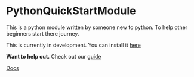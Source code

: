# PythonQuickStartModule
This is a python module written by someone new to python. To help other beginners start there journey.

This is currently in development. You can install it [here](https://github.com/CobyCoding/PythonQuickStartModule/blob/master/GitHub/install.md)

**Want to help out.**
    Check out our [guide](https://github.com/CobyCoding/PythonQuickStartModule/blob/master/GitHub/contributing.md)

    
[Docs](https://cobycoding.github.io/PythonQuickStartModule/src/index.html)


